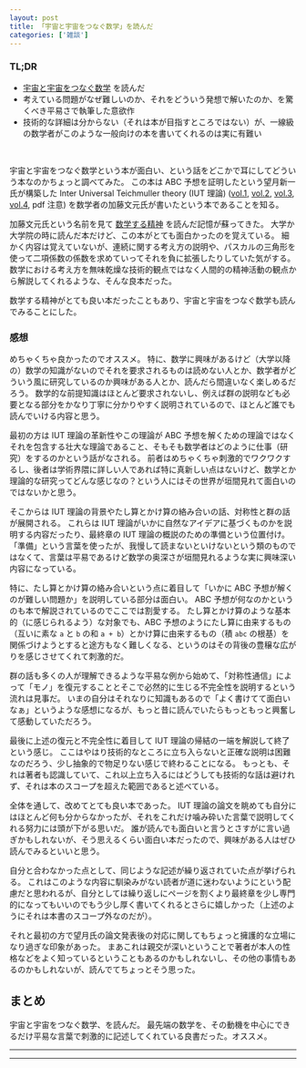 ```yaml
---
layout: post
title: 「宇宙と宇宙をつなぐ数学」を読んだ
categories: ['雑談']
---
```



### TL;DR
- [宇宙と宇宙をつなぐ数学](https://www.kadokawa.co.jp/product/321802000140/) を読んだ
- 考えている問題がなぜ難しいのか、それをどういう発想で解いたのか、を驚くべき平易さで執筆した意欲作
- 技術的な詳細は分からない（それは本が目指すところではない）が、一線級の数学者がこのような一般向けの本を書いてくれるのは実に有難い
<br>

宇宙と宇宙をつなぐ数学という本が面白い、という話をどこかで耳にしてどういう本なのかちょっと調べてみた。
この本は ABC 予想を証明したという望月新一氏が構築した Inter Universal Teichmuller theory (IUT 理論) ([vol.1](http://www.kurims.kyoto-u.ac.jp/~motizuki/Inter-universal%20Teichmuller%20Theory%20I.pdf), [vol.2](http://www.kurims.kyoto-u.ac.jp/~motizuki/Inter-universal%20Teichmuller%20Theory%20II.pdf), [vol.3](http://www.kurims.kyoto-u.ac.jp/~motizuki/Inter-universal%20Teichmuller%20Theory%20III.pdf), [vol.4](http://www.kurims.kyoto-u.ac.jp/~motizuki/Inter-universal%20Teichmuller%20Theory%20IV.pdf), pdf 注意) を数学者の加藤文元氏が書いたという本であることを知る。

加藤文元氏という名前を見て [数学する精神](http://www.chuko.co.jp/shinsho/2007/09/101912.html) を読んだ記憶が蘇ってきた。
大学か大学院の時に読んだ本だけど、この本がとても面白かったのを覚えている。
細かく内容は覚えていないが、連続に関する考え方の説明や、パスカルの三角形を使って二項係数の係数を求めていってそれを負に拡張したりしていた気がする。
数学における考え方を無味乾燥な技術的観点ではなく人間的の精神活動の観点から解説してくれるような、そんな良本だった。

数学する精神がとても良い本だったこともあり、宇宙と宇宙をつなぐ数学も読んでみることにした。


### 感想
めちゃくちゃ良かったのでオススメ。
特に、数学に興味があるけど（大学以降の）数学の知識がないのでそれを要求されるものは読めない人とか、数学者がどういう風に研究しているのか興味がある人とか、読んだら間違いなく楽しめるだろう。
数学的な前提知識はほとんど要求されないし、例えば群の説明なども必要となる部分をかなり丁寧に分かりやすく説明されているので、ほとんど誰でも読んでいける内容と思う。

最初の方は IUT 理論の革新性やこの理論が ABC 予想を解くための理論ではなくそれを包含する壮大な理論であること、そもそも数学者はどのように仕事（研究）をするのかという話がなされる。
前者はめちゃくちゃ刺激的でワクワクするし、後者は学術界隈に詳しい人であれば特に真新しい点はないけど、数学とか理論的な研究ってどんな感じなの？という人にはその世界が垣間見れて面白いのではないかと思う。

そこからは IUT 理論の背景やたし算とかけ算の絡み合いの話、対称性と群の話が展開される。
これらは IUT 理論がいかに自然なアイデアに基づくものかを説明する内容だったり、最終章の IUT 理論の概説のための準備という位置付け。
「準備」という言葉を使ったが、我慢して読まないといけないという類のものではなくて、言葉は平易であるけど数学の奥深さが垣間見れるような実に興味深い内容になっている。

特に、たし算とかけ算の絡み合いという点に着目して「いかに ABC 予想が解くのが難しい問題か」を説明している部分は面白い。
ABC 予想が何なのかというのも本で解説されているのでここでは割愛する。
たし算とかけ算のような基本的（に感じられるよう）な対象でも、ABC 予想のようにたし算に由来するもの（互いに素な `a` と `b` の和 `a + b`）とかけ算に由来するもの（積 `abc` の根基）を関係づけようとすると途方もなく難しくなる、というのはその背後の豊穣な広がりを感じさせてくれて刺激的だ。

群の話も多くの人が理解できるような平易な例から始めて、「対称性通信」によって「モノ」を復元することとそこで必然的に生じる不完全性を説明するという流れは見事だ。
いまの自分はそれなりに知識もあるので「よく書けてて面白いなぁ」というような感想になるが、もっと昔に読んでいたらもっともっと興奮して感動していただろう。

最後に上述の復元と不完全性に着目して IUT 理論の帰結の一端を解説して終了という感じ。
ここはやはり技術的なところに立ち入らないと正確な説明は困難なのだろう、少し抽象的で物足りない感じで終わることになる。
もっとも、それは著者も認識していて、これ以上立ち入るにはどうしても技術的な話は避けれず、それは本のスコープを超えた範囲であると述べている。

全体を通して、改めてとても良い本であった。
IUT 理論の論文を眺めても自分にはほとんど何も分からなかったが、それをこれだけ噛み砕いた言葉で説明してくれる努力には頭が下がる思いだ。
誰が読んでも面白いと言うとさすがに言い過ぎかもしれないが、そう思えるくらい面白い本だったので、興味がある人はぜひ読んでみるといいと思う。

自分と合わなかった点として、同じような記述が繰り返されていた点が挙げられる。
これはこのような内容に馴染みがない読者が道に迷わないようにという配慮だと思われるが、自分としては繰り返しにページを割くより最終章を少し専門的になってもいいのでもう少し厚く書いてくれるとさらに嬉しかった（上述のようにそれは本書のスコープ外なのだが）。

それと最初の方で望月氏の論文発表後の対応に関してもちょっと擁護的な立場になり過ぎな印象があった。
まあこれは親交が深いということで著者が本人の性格などをよく知っているということもあるのかもしれないし、その他の事情もあるのかもしれないが、読んでてちょっとそう思った。


## まとめ
宇宙と宇宙をつなぐ数学、を読んだ。
最先端の数学を、その動機を中心にできるだけ平易な言葉で刺激的に記述してくれている良書だった。オススメ。

---
---
<br>
